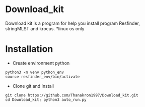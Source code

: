 # Download_kit
Download kit is a program for help you install program Resfinder, stringMLST and krocus.
*linux os only

# <strong>Installation</strong>
 - Create environment python
 ```
python3 -m venv python_env
source resfinder_env/bin/activate 
 ```
 - Clone git and Install
 
 ```
 git clone https://github.com/Thanakron1997/Download_kit.git
 cd Download_kit; python3 auto_run.py
 ```
 
